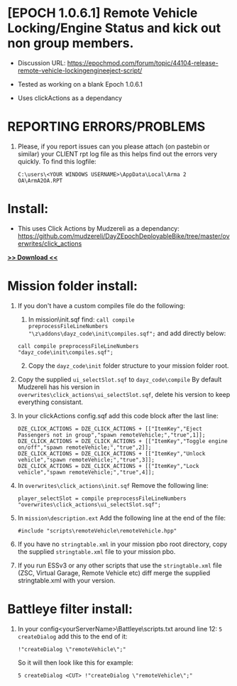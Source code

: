 # [EPOCH 1.0.6.1] Remote Vehicle Locking/Engine Status and kick out non group members.

* Discussion URL: https://epochmod.com/forum/topic/44104-release-remote-vehicle-lockingengineeject-script/
	
* Tested as working on a blank Epoch 1.0.6.1
* Uses clickActions as a dependancy

# REPORTING ERRORS/PROBLEMS

1. Please, if you report issues can you please attach (on pastebin or similar) your CLIENT rpt log file as this helps find out the errors very quickly. To find this logfile:

	```sqf
	C:\users\<YOUR WINDOWS USERNAME>\AppData\Local\Arma 2 OA\ArmA2OA.RPT
	```

# Install:

* This uses Click Actions by Mudzereli as a dependancy: https://github.com/mudzereli/DayZEpochDeployableBike/tree/master/overwrites/click_actions

**[>> Download <<](https://github.com/oiad/remoteVehicle/archive/master.zip)**

# Mission folder install:

1. If you don't have a custom compiles file do the following:
	1. In mission\init.sqf find: <code>call compile preprocessFileLineNumbers "\z\addons\dayz_code\init\compiles.sqf";</code> and add directly below:

	```sqf
	call compile preprocessFileLineNumbers "dayz_code\init\compiles.sqf";
	```
	2. Copy the <code>dayz_code\init</code> folder structure to your mission folder root.

2. Copy the supplied <code>ui_selectSlot.sqf</code> to <code>dayz_code\compile</code> By default Mudzereli has his version in <code>overwrites\click_actions\ui_selectSlot.sqf</code>, delete his version to keep everything consistant.

3. In your clickActions config.sqf add this code block after the last line:

	```sqf
	DZE_CLICK_ACTIONS = DZE_CLICK_ACTIONS + [["ItemKey","Eject Passengers not in group","spawn remoteVehicle;","true",1]];
	DZE_CLICK_ACTIONS = DZE_CLICK_ACTIONS + [["ItemKey","Toggle engine on/off","spawn remoteVehicle;","true",2]];
	DZE_CLICK_ACTIONS = DZE_CLICK_ACTIONS + [["ItemKey","Unlock vehicle","spawn remoteVehicle;","true",3]];
	DZE_CLICK_ACTIONS = DZE_CLICK_ACTIONS + [["ItemKey","Lock vehicle","spawn remoteVehicle;","true",4]];
	```
	
4. In <code>overwrites\click_actions\init.sqf</code> Remove the following line:

	```sqf
	player_selectSlot = compile preprocessFileLineNumbers "overwrites\click_actions\ui_selectSlot.sqf";
	```

5. In <code>mission\description.ext</code> Add the following line at the end of the file:
	```sqf
	#include "scripts\remoteVehicle\remoteVehicle.hpp"
	```

6. If you have no <code>stringtable.xml</code> in your mission pbo root directory, copy the supplied <code>stringtable.xml</code> file to your mission pbo.

7. If you run ESSv3 or any other scripts that use the <code>stringtable.xml</code> file (ZSC, Virtual Garage, Remote Vehicle etc) diff merge the supplied stringtable.xml with your version.

# Battleye filter install:
1. In your config\<yourServerName>\Battleye\scripts.txt around line 12: <code>5 createDialog</code> add this to the end of it:

	```sqf
	!"createDialog \"remoteVehicle\";"
	```
	
	So it will then look like this for example:
	```sqf
	5 createDialog <CUT> !"createDialog \"remoteVehicle\";"
	```